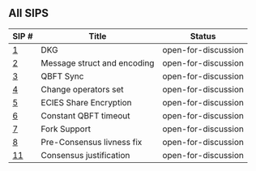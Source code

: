 ## All SIPS

| SIP #                                   | Title                       | Status              |
|-----------------------------------------|-----------------------------|---------------------|
| [1](./sips/dkg.md)                      | DKG                         | open-for-discussion |
| [2](./sips/msg_struct_encoding.md)      | Message struct and encoding | open-for-discussion |
| [3](./sips/qbft_sync.md)                | QBFT Sync                   | open-for-discussion |
| [4](./sips/change_operator.md)          | Change operators set        | open-for-discussion |
| [5](./sips/ecies_share_encryption.md)   | ECIES Share Encryption      | open-for-discussion |
| [6](./sips/constant_qbft_timeout.md)    | Constant QBFT timeout       | open-for-discussion |
| [7](./sips/fork_support.md)             | Fork Support                | open-for-discussion |
| [8](./sips/pre_consensus_livness.md)    | Pre-Consensus livness fix   | open-for-discussion |
| [11](./sips/consensus_justification.md) | Consensus justification     | open-for-discussion |